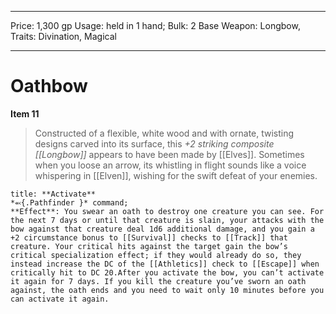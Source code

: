 
---
Price: 1,300 gp
Usage: held in 1 hand;
Bulk: 2
Base Weapon: Longbow,
Traits: Divination, Magical

---

# Oathbow

**Item 11**

> Constructed of a flexible, white wood and with ornate, twisting designs carved into its surface, this *+2 striking composite [[Longbow]]* appears to have been made by [[Elves]]. Sometimes when you loose an arrow, its whistling in flight sounds like a voice whispering in [[Elven]], wishing for the swift defeat of your enemies.

```ad-embed-ability
title: **Activate**
*⬻{.Pathfinder }* command; 
**Effect**: You swear an oath to destroy one creature you can see. For the next 7 days or until that creature is slain, your attacks with the bow against that creature deal 1d6 additional damage, and you gain a +2 circumstance bonus to [[Survival]] checks to [[Track]] that creature. Your critical hits against the target gain the bow’s critical specialization effect; if they would already do so, they instead increase the DC of the [[Athletics]] check to [[Escape]] when critically hit to DC 20.After you activate the bow, you can’t activate it again for 7 days. If you kill the creature you’ve sworn an oath against, the oath ends and you need to wait only 10 minutes before you can activate it again.

```
